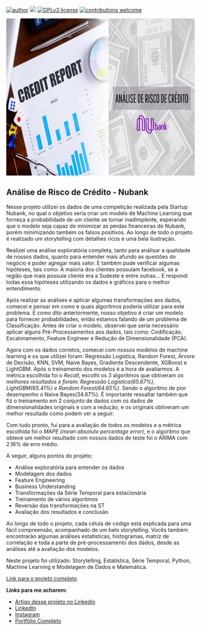 [![author](https://img.shields.io/badge/author-felipeferreira-red.svg)](https://www.linkedin.com/in/felipeferreiratids/) [![](https://img.shields.io/badge/python-3.7+-blue.svg)](https://www.python.org/downloads/release/python-365/) [![GPLv3 license](https://img.shields.io/badge/License-GPLv3-blue.svg)](http://perso.crans.org/besson/LICENSE.html) [![contributions welcome](https://img.shields.io/badge/contributions-welcome-brightgreen.svg?style=flat)](https://github.com/ferreiramar96/Data_Science)

<p align="center">
  <img src="https://raw.githubusercontent.com/ferreiramar96/Analise_Risco_de_Credito_Nubank/main/Imagens/capa.png" alt="imagem maneira relacionada ao projeto"height=420px >
</p>

## Análise de Risco de Crédito - Nubank
Nesse projeto utilizei os dados de uma competição realizada pela Startup Nubank, no qual o objetivo seria criar um modelo de Machine Learning que forneça a probabilidade de um cliente se tornar inadimplente, esperando que o modelo seja capaz de minimizar as perdas financeiras do Nubank, porém minimizando também os falsos positivos. Ao longo de todo o projeto é realizado um storytelling com detalhes ricos e uma bela ilustração.

Realizei uma análise exploratória completa, tanto para análisar a qualidade de nossos dados, quanto para entender mais afundo as questões do negócio e poder agregar mais valor. E também pude verificar algumas hipóteses, tais como: A maioria dos clientes possuiam facebook, se a região que mais possuía cliente era a Sudeste e entre outras... E respondi todas essa hipóteses utilizando os dados e gráficos para o melhor entendimento.  

Após realizar as análises e aplicar algumas transformações aos dados, comecei e pensar em como e quais algoritmos poderia utilizar para este problema. E como dito anteriormente, nosso objetivo é criar um modelo para fornecer probabilidades, então estamos falando de um problema de Classificação. Antes de criar o modelo, observei que seria necessário aplicar alguns Pré-Processamentos aos dados, tais como: Codificação, Escalonamento, Feature Engineer e Redução de Dimensionalidade (PCA).

Agora com os dados corretos, comecei com nossos modelos de machine learning e os que utilizei foram: Regressão Logística, Random Forest, Árvore de Decisão, KNN, SVM, Naive Bayes, Gradiente Descendente, XGBoost e LightGBM. Após o treinamento dos modelos é a hora de avaliarmos. A métrica escolhida foi o *Recall*, escolhi os 3 algoritmos que obtiveram *os melhores resultados e foram: Regressão Logística(65.67%), LightGBM(65.41%) e Random Forest(64.65%)*. Sendo o algoritmo de pior desempenho o Naive Bayes(34.67%). É importante ressaltar também que fiz o treinamento em 2 conjunto de dados com os dados de dimensionalidades originais e com a redução, e os originais obtiveram um melhor resultado como podem ver a seguir:

Com tudo pronto, fui para a avaliação de todos os modelos e a métrica escolhida foi o *MAPE (mean absolute percentage error)*, e o algoritmo que obteve um melhor resultado com nossos dados de teste foi o ARIMA com 2.16% de erro médio.

A seguir, alguns pontos do projeto:
* Análise exploratória para entender os dados
* Modelagem dos dados
* Feature Engineering
* Business Understanding
* Transformações da Série Temporal para estacionária
* Treinamento de vários algoritmos
* Reversão das transformações na ST
* Avaliação dos resultados e conclusão

Ao longo de todo o projeto, cada célula de código está explicada para uma fácil compreensão, acompanhado de um belo storytelling. Vocês também encontrarão algumas análises estatísticas, histogramas, matriz de correlação e toda a parte de pré-processamento dos dados, desde as análises até a avaliação dos modelos.

Neste projeto foi utilizado: Storytelling, Estatística, Série Temporal, Python, Machine Learning e Modelagem de Dados e Matemática.


[Link para o projeto completo](https://github.com/ferreiramar96/Previsao_Demanda_Vinhos_Time_Series/blob/main/Previs%C3%A3o_de_Demanda_Vinhos_(S%C3%A9rie_Temporal).ipynb)

**Links para me acharem:**
* [Artigo desse projeto no Linkedin](https://www.linkedin.com/feed/update/urn:li:activity:7141405755013869568/)
* [LinkedIn](https://www.linkedin.com/in/felipeferreiratids/)
* [Instagram](https://www.instagram.com/ferreiramar96/)
* [Portfólio Completo](https://github.com/ferreiramar96/Data_Science)
